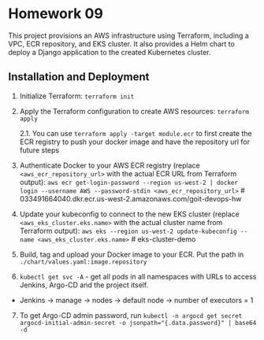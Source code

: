 # Homework 09

This project provisions an AWS infrastructure using Terraform, including a VPC, ECR repository, and EKS cluster. It also provides a Helm chart to deploy a Django application to the created Kubernetes cluster.

## Installation and Deployment

1. Initialize Terraform:
   `terraform init`

2. Apply the Terraform configuration to create AWS resources:
   `terraform apply`

   2.1. You can use `terraform apply -target module.ecr` to first create the ECR registry to push your docker image and have the repository url for future steps

3. Authenticate Docker to your AWS ECR registry (replace `<aws_ecr_repository_url>` with the actual ECR URL from Terraform output):
   `aws ecr get-login-password --region us-west-2 | docker login --username AWS --password-stdin <aws_ecr_repository_url>` # 033491664040.dkr.ecr.us-west-2.amazonaws.com/goit-devops-hw

4. Update your kubeconfig to connect to the new EKS cluster (replace `<aws_eks_cluster.eks.name>` with the actual cluster name from Terraform output):
   `aws eks --region us-west-2 update-kubeconfig --name <aws_eks_cluster.eks.name>` # eks-cluster-demo

5. Build, tag and upload your Docker image to your ECR.
   Put the path in `./chart/values.yaml:image.repository`

6. `kubectl get svc -A` - get all pods in all namespaces with URLs to access Jenkins, Argo-CD and the project itself.

- Jenkins -> manage -> nodes -> default node -> number of executors = 1

7. To get Argo-CD admin password, run `kubectl -n argocd get secret argocd-initial-admin-secret -o jsonpath="{.data.password}" | base64 -d`
